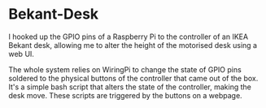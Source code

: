 # Bekant-Desk
I hooked up the GPIO pins of a Raspberry Pi to the controller of an IKEA Bekant desk, allowing me to alter the height of the motorised desk using a web UI.

The whole system relies on WiringPi to change the state of GPIO pins soldered to the physical buttons of the controller that came out of the box. It's a simple bash script that alters the state of the controller, making the desk move. These scripts are triggered by the buttons on a webpage.
